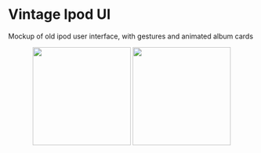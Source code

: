 # Vintage Ipod UI

Mockup of old ipod user interface, with gestures and animated album cards

<p align="middle">
  <img src="https://user-images.githubusercontent.com/92013594/206984687-0dff595f-f325-4085-9d84-b10eb527b2c3.png" width="200" />
  <img src="https://user-images.githubusercontent.com/92013594/206984691-d2e4ace2-5efe-4275-9af1-f5b5b965ce96.png" width="200" /> 
</p>

